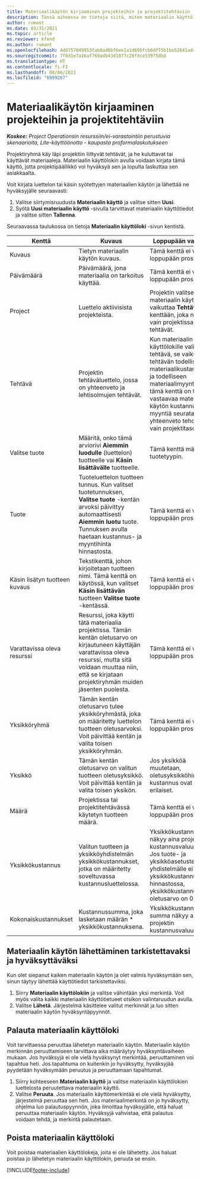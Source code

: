 ```yaml
---
title: Materiaalikäytön kirjaaminen projekteihin ja projektitehtäviin
description: Tässä aiheessa on tietoja siitä, miten materiaalin käyttö kirjataan projekteihin ja projektitehtäviin.
author: rumant
ms.date: 03/31/2021
ms.topic: article
ms.reviewer: kfend
ms.author: rumant
ms.openlocfilehash: 4d8757049953fab0ad8bf6ee1a1d695fcb6df75b1be52641ad4af3b3137d7a0a
ms.sourcegitcommit: 7f8d1e7a16af769adb43d1877c28fdce53975db8
ms.translationtype: HT
ms.contentlocale: fi-FI
ms.lasthandoff: 08/06/2021
ms.locfileid: "6999267"
---
```

# <a name="record-material-usage-on-projects-and-project-tasks"></a>Materiaalikäytön kirjaaminen projekteihin ja projektitehtäviin

_**Koskee:** Project Operationsin resurssiin/ei-varastointiin perustuvia skenaarioita, Lite-käyttöönotto - kaupasta proformalaskutukseen_

Projektiryhmä käy läpi projektiin liittyvät tehtävät, ja he kuluttavat tai käyttävät materiaaleja. Materiaalin käyttölokin avulla voidaan kirjata tämä käyttö, jotta projektipäällikkö voi hyväksyä sen ja lopulta laskuttaa sen asiakkaalta. 

Voit kirjata luettelon tai käsin syötettyjen materiaalien käytön ja lähettää ne hyväksyjälle seuraavasti: 

1. Valitse siirtymisruudusta **Materiaalin käyttö** ja valitse sitten **Uusi**.
2. Syötä **Uusi materiaalin käyttö** -sivulla tarvittavat materiaalin käyttötiedot ja valitse sitten **Tallenna**.

Seuraavassa taulukossa on tietoja **Materiaalin käyttöloki** -sivun kentistä. 

| **Kenttä** | **Kuvaus** | **Loppupään vaikutus** |
| --- | --- | --- |
| Kuvaus | Tietyn materiaalin käytön kuvaus. | Tämä kenttä ei vaikuta loppupään prosessiin. |
| Päivämäärä | Päivämäärä, jona materiaalia on tarkoitus käyttää. | Tämä kenttä ei vaikuta loppupään prosessiin. |
| Project | Luettelo aktiivisista projekteista. | Projektin valitseminen materiaalin käyttölokille vaikuttaa **Tehtävä**-kenttään, joka näyttää vain projektissa olevat tehtävät. |
| Tehtävä | Projektin tehtäväluettelo, jossa on yhteenveto ja lehtisolmujen tehtävät. | Kun materiaalin käyttölokille valitaan tehtävä, se vaikuttaa tehtävän todellisiin materiaalikustannuksiin ja todelliseen materiaalimyyntiin. Jos tämä kenttä on tyhjä, vastaavaa materiaalin käytön kustannusta ja myyntiä seurataan ja yhteenveto tehdään vain projektitasolla. |
| Valitse tuote | Määritä, onko tämä arviorivi **Aiemmin luodulle** (luettelon) tuotteelle vai **Käsin lisättävälle** tuotteelle. | Tämä kenttä määrittää tuotetyypin. |
| Tuote | Tuoteluettelon tuotteen tunnus. Kun valitset tuotetunnuksen, **Valitse tuote** -kentän arvoksi päivittyy automaattisesti **Aiemmin luotu** tuote. Tunnuksen avulla haetaan kustannus- ja myyntihinta hinnastosta. | Tämä kenttä ei vaikuta loppupään prosessiin. |
| Käsin lisätyn tuotteen kuvaus | Tekstikenttä, johon kirjoitetaan tuotteen nimi. Tämä kenttä on käytössä, kun valitset **Käsin lisättävän** tuotteen **Valitse tuote** -kentässä.| Tämä kenttä ei vaikuta loppupään prosessiin. |
| Varattavissa oleva resurssi| Resurssi, joka käytti tätä materiaalia projektissa. Tämän kentän oletusarvo on kirjautuneen käyttäjän varattavissa oleva resurssi, mutta sitä voidaan muuttaa niin, että se kirjataan projektiryhmän muiden jäsenten puolesta. | Tämä kenttä ei vaikuta loppupään prosessiin. |
| Yksikköryhmä | Tämän kentän oletusarvo tulee yksikköryhmästä, joka on määritetty luettelon tuotteen oletusarvoksi. Voit päivittää kentän ja valita toisen yksikköryhmän. | Tämä kenttä ei vaikuta loppupään prosessiin. |
| Yksikkö | Tämän kentän oletusarvo on valitun tuotteen oletusyksikkö. Voit päivittää kentän ja valita toisen yksikön. | Jos yksikköä muutetaan, oletusyksikköhinta ja kustannus ovat erilaiset. |
| Määrä | Projektissa tai projektitehtävässä käytetyn tuotteen määrä. | Tämä kenttä ei vaikuta loppupään prosessiin. |
| Yksikkökustannus | Valitun tuotteen ja yksikköyhdistelmän yksikkökustannukset, jotka on määritetty soveltuvassa kustannusluettelossa. | Yksikkökustannus näkyy aina projektin kustannusvaluuttana. Jos tuote- ja yksikköasetusten yhdistelmälle ei ole yksikkökustannusta hinnastossa, yksikkökustannuksen oletusarvo on 0,00. |
| Kokonaiskustannukset | Kustannussumma, joka lasketaan määrän \* yksikkökustannuksena.| Yksikkökustannuksen summa näkyy aina projektin kustannusvaluuttana. |


## <a name="submit-material-usage-for-review-and-approval"></a>Materiaalin käytön lähettäminen tarkistettavaksi ja hyväksyttäväksi 
Kun olet siepanut kaiken materiaalin käytön ja olet valmis hyväksymään sen, sinun täytyy lähettää käyttötiedot tarkistettaviksi.

1. Siirry **Materiaalin käyttölokiin** ja valitse vähintään yksi merkintä. Voit myös valita kaikki materiaalin käyttötietueet otsikon valintaruudun avulla.
2. Valitse **Lähetä**. Järjestelmä käsittelee valitut merkinnät ja luo sitten materiaalin käytön hyväksyntäpyynnöt.

## <a name="recall-a-material-usage-log"></a>Palauta materiaalin käyttöloki

Voit tarvittaessa peruuttaa lähetetyn materiaalin käytön. Materiaalin käytön merkinnän peruuttamiseen tarvittava aika määräytyy hyväksyntävaiheen mukaan.  Jos hyväksyjä ei ole vielä hyväksynyt merkintää, peruuttaminen voi tapahtua heti. Jos tapahtuma on kuitenkin jo hyväksytty, hyväksyjää pyydetään hyväksymään peruutus ja peruuttamaan tapahtumat.

1. Siirry kohteeseen **Materiaalin käyttö** ja valitse materiaalin käyttölokien luettelosta peruutettava materiaalin käyttö.
2. Valitse **Peruuta**. Jos materiaalin käyttömerkintää ei ole vielä hyväksytty, järjestelmä peruuttaa sen heti. Jos materiaalimerkintä on jo hyväksytty, ohjelma luo palautuspyynnön, joka ilmoittaa hyväksyjälle, että haluat peruuttaa materiaalin käytön. Hyväksyjä vahvistaa, että palautus voidaan tehdä, ja merkintä palautetaan.

## <a name="delete-a-material-usage-log"></a>Poista materiaalin käyttöloki

Voit poistaa materiaalien käyttölokeja, joita ei ole lähetetty. Jos haluat poistaa jo lähetetyn materiaalin käyttölokin, peruuta se ensin.



[!INCLUDE[footer-include](../includes/footer-banner.md)]
